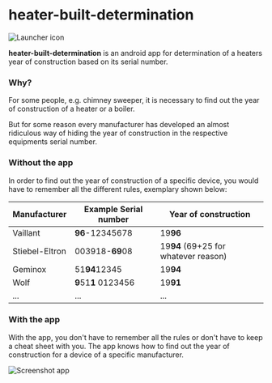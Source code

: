# heater-built-determination

![Launcher icon](https://dl.dropboxusercontent.com/u/6529185/ic_launcher.png)

**heater-built-determination** is an android app for determination of a heaters year of construction based on its serial number.

### Why?

For some people, e.g. chimney sweeper, it is necessary to find out the year of construction of a heater or a boiler. 

But for some reason every manufacturer has developed an almost ridiculous way of hiding the year of construction in the respective equipments serial number.

### Without the app

In order to find out the year of construction of a specific device, you would have to remember all the different rules, exemplary shown below:

Manufacturer  | Example Serial number | Year of construction
------------- | ------------- | -------------
Vaillant      | **96**-12345678   | 19**96**
Stiebel-Eltron  | 003918-**69**08  | 19**94** (69+25 for whatever reason)
Geminox | 51**94**12345 | 19**94**
Wolf | **9**51**1** 0123456 | 19**91**
... | ... |...

### With the app

With the app, you don't have to remember all the rules or don't have to keep a cheat sheet with you.
The app knows how to find out the year of construction for a device of a specific manufacturer.

![Screenshot app](https://dl.dropboxusercontent.com/u/6529185/Screenshots/heater03.png)
